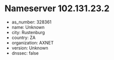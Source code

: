 # Nameserver 102.131.23.2

* as_number: 328361
* name: Unknown
* city: Rustenburg
* country: ZA
* organization: AXNET
* version: Unknown
* dnssec: false
